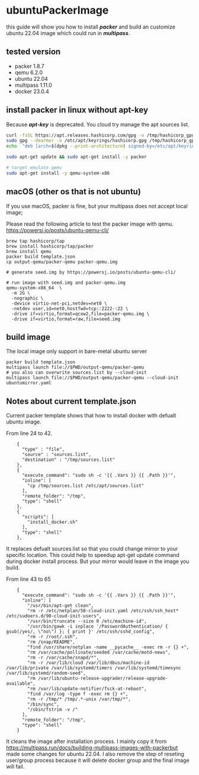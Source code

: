 # ubuntuPackerImage
this guide will show you how to install ***packer*** and build an customize ubuntu 22.04 image which could run in ***multipass***.

## tested version
- packer 1.8.7
- qemu 6.2.0
- ubuntu 22.04
- multipass 1.11.0
- docker 23.0.4


## install packer in linux without apt-key
Because ***apt-key*** is deprecated. You cloud try manage the apt sources list.

```bash
curl -fsSL https://apt.releases.hashicorp.com/gpg -o /tmp/hashicorp_gpg.txt
sudo gpg --dearmor -o /etc/apt/keyrings/hashicorp.gpg /tmp/hashicorp_gpg.txt
echo  "deb [arch=$(dpkg --print-architecture) signed-by=/etc/apt/keyrings/hashicorp.gpg] https://apt.releases.hashicorp.com $(lsb_release -cs) main" | sudo tee /etc/apt/sources.list.d/hashicorp.list > /dev/null

sudo apt-get update && sudo apt-get install -y packer

# target emulate qemu
sudo apt-get install -y qemu-system-x86
```

## macOS (other os that is not ubuntu)
If you use macOS, packer is fine, but your multipass does not accept local image;

Please read the following article to test the packer image with qemu.
https://powersj.io/posts/ubuntu-qemu-cli/


```
brew tap hashicorp/tap
brew install hashicorp/tap/packer
brew install qemu
packer build template.json
cp output-qemu/packer-qemu packer-qemu.img

# generate seed.img by https://powersj.io/posts/ubuntu-qemu-cli/

# run image with seed.img and packer-qemu.img
qemu-system-x86_64  \
  -m 2G \
  -nographic \
  -device virtio-net-pci,netdev=net0 \
  -netdev user,id=net0,hostfwd=tcp::2222-:22 \
  -drive if=virtio,format=qcow2,file=packer-qemu.img \
  -drive if=virtio,format=raw,file=seed.img
```

## build image
The local image only support in bare-metal ubuntu server
```
packer build template.json
multipass launch file://$PWD/output-qemu/packer-qemu
# you also can overwrite sources.list by --cloud-init
multipass launch file://$PWD/output-qemu/packer-qemu --cloud-init ubuntumirror.yaml
```

## Notes about current template.json
Current packer template shows that how to install docker with defualt ubuntu image.

From line 24 to 42.
```
    {
      "type" : "file",
      "source" : "sources.list",
      "destination" : "/tmp/sources.list"
    },
    {
      "execute_command": "sudo sh -c '{{ .Vars }} {{ .Path }}'",
      "inline": [
        "cp /tmp/sources.list /etc/apt/sources.list"
      ],
      "remote_folder": "/tmp",
      "type": "shell"
    },
    {
      "scripts": [
        "install_docker.sh"
      ],
      "type": "shell"
    },
```

It replaces defualt sources.list so that you could change mirror to your specific location. This could help to speedup apt-get update command during docker install process. But your mirror would leave in the image you build.

From line 43 to 65
```
    {
      "execute_command": "sudo sh -c '{{ .Vars }} {{ .Path }}'",
      "inline": [
        "/usr/bin/apt-get clean",
        "rm -r /etc/netplan/50-cloud-init.yaml /etc/ssh/ssh_host* /etc/sudoers.d/90-cloud-init-users",
        "/usr/bin/truncate --size 0 /etc/machine-id",
        "/usr/bin/gawk -i inplace '/PasswordAuthentication/ { gsub(/yes/, \"no\") }; { print }' /etc/ssh/sshd_config",
        "rm -r /root/.ssh",
        "rm /snap/README",
        "find /usr/share/netplan -name __pycache__ -exec rm -r {} +",
        "rm /var/cache/pollinate/seeded /var/cache/motd-news",
        "rm -r /var/cache/snapd/*",
        "rm -r /var/lib/cloud /var/lib/dbus/machine-id /var/lib/private /var/lib/systemd/timers /var/lib/systemd/timesync /var/lib/systemd/random-seed",
        "rm /var/lib/ubuntu-release-upgrader/release-upgrade-available",
        "rm /var/lib/update-notifier/fsck-at-reboot",
        "find /var/log -type f -exec rm {} +",
        "rm -r /tmp/* /tmp/.*-unix /var/tmp/*",
        "/bin/sync",
        "/sbin/fstrim -v /"
      ],
      "remote_folder": "/tmp",
      "type": "shell"
    }
```

It cleans the image after installation process. I mainly copy it from https://multipass.run/docs/building-multipass-images-with-packerbut made some changes for ubuntu 22.04. I also remove the step of reseting user/group process because it will delete docker group and the final image will fail.
